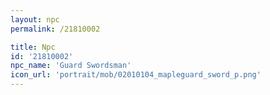 ```yaml
---
layout: npc
permalink: /21810002

title: Npc
id: '21810002'
npc_name: 'Guard Swordsman'
icon_url: 'portrait/mob/02010104_mapleguard_sword_p.png'
---
```

